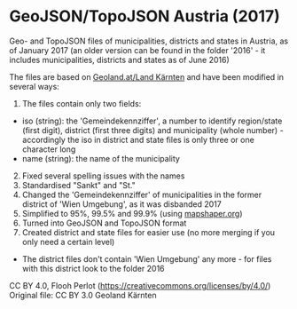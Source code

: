 # GeoJSON/TopoJSON Austria (2017)
Geo- and TopoJSON files of municipalities, districts and states in Austria, as of January 2017 
(an older version can be found in the folder '2016' - it includes municipalities, districts and states as of June 2016)

The files are based on [Geoland.at/Land Kärnten](https://www.data.gv.at/katalog/dataset/c33d36b0-f184-4f2a-89cc-839ca7fcf88a) and have been modified in several ways:

1. The files contain only two fields:
  * iso (string): the 'Gemeindekennziffer', a number to identify region/state (first digit), district (first three digits) and municipality (whole number) - accordingly the iso in district and state files is only three or one character long
  * name (string): the name of the municipality
2. Fixed several spelling issues with the names
2. Standardised "Sankt" and "St."
3. Changed the 'Gemeindekennziffer' of municipalities in the former district of 'Wien Umgebung', as it was disbanded 2017
4. Simplified to 95%, 99.5% and 99.9% (using [mapshaper.org](http://www.mapshaper.org))
5. Turned into GeoJSON and TopoJSON format
6. Created district and state files for easier use (no more merging if you only need a certain level)
  * The district files don't contain 'Wien Umgebung' any more - for files with this district look to the folder 2016


CC BY 4.0, Flooh Perlot (https://creativecommons.org/licenses/by/4.0/)
Original file: CC BY 3.0 Geoland Kärnten
